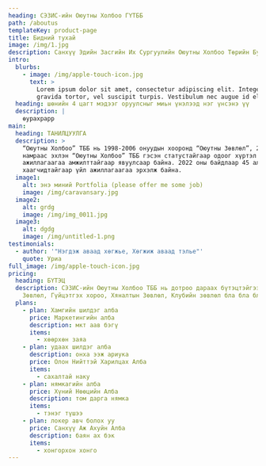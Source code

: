 ```yaml
---
heading: СЭЗИС-ийн Оюутны Холбоо ГҮТББ
path: /aboutus
templateKey: product-page
title: Бидний тухай
image: /img/1.jpg
description: Санхүү Эдийн Засгийн Их Сургуулийн Оюутны Холбоо Төрийн Бус Байгууллага
intro:
  blurbs:
    - image: /img/apple-touch-icon.jpg
      text: >
        Lorem ipsum dolor sit amet, consectetur adipiscing elit. Integer ac
        gravida tortor, vel suscipit turpis. Vestibulum nec augue id elit
  heading: шөнийн 4 цагт мэдээг оруулсныг миьн үнэлээд нэг үнсэнэ үү
  description: |
    өурахрарр
main:
  heading: ТАНИЛЦУУЛГА
  description: >
    “Оюутны Холбоо” ТББ нь 1998-2006 онуудын хооронд “Оюутны Зөвлөл”, 2006 оны
    намраас эхлэн “Оюутны Холбоо” ТББ гэсэн статустайгаар одоог хүртэл үйл
    ажиллагаагаа амжилттайгаар явуулсаар байна. 2022 оны байдлаар 45 албан
    хаагчидтайгаар үйл ажиллагаагаа эрхэлж байна.
  image1:
    alt: энэ миний Portfolia (please offer me some job)
    image: /img/caravansary.jpg
  image2:
    alt: grdg
    image: /img/img_0011.jpg
  image3:
    alt: dgdg
    image: /img/untitled-1.png
testimonials:
  - author: '"Нэгдэж аваад хөгжье, Хөгжиж аваад тэлье"'
    quote: Уриа
full_image: /img/apple-touch-icon.jpg
pricing:
  heading: БҮТЭЦ
  description: СЭЗИС-ийн Оюутны Холбоо ТББ нь дотроо дараах бүтэцтэйгээр Удирдах
    Зөвлөл, Гүйцэтгэх хороо, Хяналтын Зөвлөл, Клубийн зөвлөл бла бла бла . . .
  plans:
    - plan: Хамгийн шилдэг алба
      price: Маркетингийн алба
      description: мкт аав бэгү
      items:
        - хөөрхөн заяа
    - plan: удаах шилдэг алба
      description: онха ээж ариука
      price: Олон Нийттэй Харилцах Алба
      items:
        - сахалтай наку
    - plan: нямкагийн алба
      price: Хүний Нөөцийн Алба
      description: том дарга нямка
      items:
        - тэнэг түшээ
    - plan: локер авч болох уу
      price: Санхүү Аж Ахуйн Алба
      description: баян ах бэк
      items:
        - хонгорхон хонго
---
```

